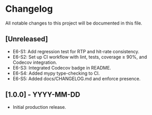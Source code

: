 # Changelog

All notable changes to this project will be documented in this file.

## [Unreleased]
- E6-S1: Add regression test for RTP and hit-rate consistency.
- E6-S2: Set up CI workflow with lint, tests, coverage ≥ 90%, and Codecov integration.
- E6-S3: Integrated Codecov badge in README.
- E6-S4: Added mypy type-checking to CI.
- E6-S5: Added docs/CHANGELOG.md and enforce presence.  

## [1.0.0] - YYYY-MM-DD
- Initial production release. 